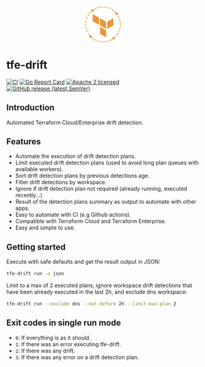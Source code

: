 <p align="center">
    <img src="docs/img/logo.png" width="20%" align="center" alt="tfe-drift">
</p>

# tfe-drift

[![CI](https://github.com/slok/tfe-drift/actions/workflows/ci.yaml/badge.svg?branch=main)](https://github.com/slok/tfe-drift/actions/workflows/ci.yaml)
[![Go Report Card](https://goreportcard.com/badge/github.com/slok/tfe-drift)](https://goreportcard.com/report/github.com/slok/tfe-drift)
[![Apache 2 licensed](https://img.shields.io/badge/license-Apache2-blue.svg)](https://raw.githubusercontent.com/slok/tfe-drift/master/LICENSE)
[![GitHub release (latest SemVer)](https://img.shields.io/github/v/release/slok/tfe-drift)](https://github.com/slok/tfe-drift/releases/latest)

## Introduction

Automated Terraform Cloud/Enterprise drift detection.

## Features

- Automate the execution of drift detection plans.
- Limit executed drift detection plans (used to avoid long plan queues with available workers).
- Sort drift detection plans by previous detections age.
- Filter drift detections by workspace.
- Ignore if drift detection plan not required (already running, executed recently...)
- Result of the detection plans summary as output to automate with other apps.
- Easy to automate with CI (e.g Github actions).
- Compatible with Terraform Cloud and Terraform Enterprise.
- Easy and simple to use.

## Getting started

Execute with safe defaults and get the result output in JSON:

```bash
tfe-drift run -o json
```

Limit to a max of 2 executed plans, ignore workspace drift detections that have been already executed in the last 2h, and exclude dns workspace:

```bash
tfe-drift run --exclude dns --not-before 2h --limit-max-plan 2
```

## Exit codes in single run mode

- `0`: If everything is as it should.
- `1`: If there was an error executing tfe-drift.
- `2`: If there was any drift.
- `3`: If there was any error on a drift detection plan.
